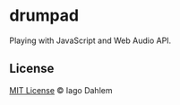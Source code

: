 # drumpad

Playing with JavaScript and Web Audio API.

## License

[MIT License](http://iagodahlem.mit-license.org/) © Iago Dahlem
